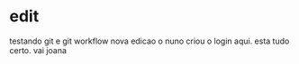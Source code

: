 # edit
testando git e git workflow
nova edicao
o nuno criou o login aqui.
esta tudo certo.
vai joana